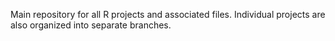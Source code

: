 Main repository for all R projects and associated files. Individual projects are also organized into separate branches.
